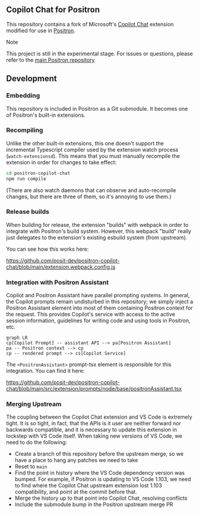 ## Copilot Chat for Positron

This repository contains a fork of Microsoft's [Copilot Chat](https://github.com/microsoft/vscode-copilot-chat) extension modified for use in [Positron](https://positron.posit.co/).

> [!NOTE]
>
> This project is still in the experimental stage. For issues or questions, please refer to the [main Positron repository](https://github.com/posit-dev/positron)
## Development

### Embedding

This repository is included in Positron as a Git submodule. It becomes one of
Positron's built-in extensions.

### Recompiling

Unlike the other built-in extensions, this one doesn't support the incremental
Typescript compiler used by the extension watch process (`watch-extensionsd`).
This means that you must manually recompile the extension in order for changes
to take effect:

```bash
cd positron-copilot-chat
npm run compile
```

(There are also watch daemons that can observe and auto-recompile changes, but
there are three of them, so it's annoying to use them.)

### Release builds

When building for release, the extension "builds" with webpack in order to
integrate with Positron's build system. However, this webpack "build" really
just delegates to the extension's existing esbuild system (from upstream).

You can see how this works here:

https://github.com/posit-dev/positron-copilot-chat/blob/main/extension.webpack.config.js


### Integration with Positron Assistant

Copilot and Positron Assistant have parallel prompting systems. In general, the
Copilot prompts remain undisturbed in this repository; we simply inject a
Positron Assistant element into most of them containing Positron context for
the request. This provides Copilot's service with access to the active session
information, guidelines for writing code and using tools in Positron, etc.

```mermaid
graph LR
cp[Copilot Prompt] -- assistant API --> pa[Positron Assistant]
pa -- Positron context --> cp
cp -- rendered prompt --> cs[Copilot Service]
```

The `<PositronAssistant>` prompt-tsx element is responsible for this
integration. You can find it here:

https://github.com/posit-dev/positron-copilot-chat/blob/main/src/extension/prompts/node/base/positronAssistant.tsx


### Merging Upstream

The coupling between the Copilot Chat extension and VS Code is extremely tight.
It is so tight, in fact, that the APIs is it user are neither forward nor
backwards compatible, and it is necessary to update this extension in lockstep
with VS Code itself. When taking new versions of VS Code, we need to do the
following:

- Create a branch of this repository before the upstream merge, so we have a
  place to hang any patches we need to take
- Reset to `main`
- Find the point in history where the VS Code dependency version was bumped.
  For example, if Positron is updating to VS Code 1.103, we need to find where
  the Copilot Chat upstream extension lost 1.103 compatibility, and point at
  the commit before that.
- Merge the history up to that point into Copilot Chat, resolving conflicts
- Include the submodule bump in the Positron upstream merge PR




